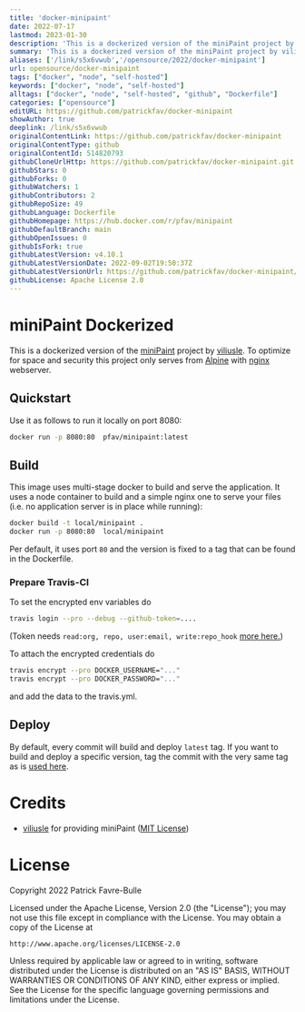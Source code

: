```yaml
---
title: 'docker-minipaint'
date: 2022-07-17
lastmod: 2023-01-30
description: 'This is a dockerized version of the miniPaint project by viliusle, a web/node based paint tool to self host.'
summary: 'This is a dockerized version of the miniPaint project by viliusle, a web/node based paint tool to self host.'
aliases: ['/link/s5x6vwub','/opensource/2022/docker-minipaint']
url: opensource/docker-minipaint
tags: ["docker", "node", "self-hosted"]
keywords: ["docker", "node", "self-hosted"]
alltags: ["docker", "node", "self-hosted", "github", "Dockerfile"]
categories: ["opensource"]
editURL: https://github.com/patrickfav/docker-minipaint
showAuthor: true
deeplink: /link/s5x6vwub
originalContentLink: https://github.com/patrickfav/docker-minipaint
originalContentType: github
originalContentId: 514820793
githubCloneUrlHttp: https://github.com/patrickfav/docker-minipaint.git
githubStars: 0
githubForks: 0
githubWatchers: 1
githubContributors: 2
githubRepoSize: 49
githubLanguage: Dockerfile
githubHomepage: https://hub.docker.com/r/pfav/minipaint
githubDefaultBranch: main
githubOpenIssues: 0
githubIsFork: true
githubLatestVersion: v4.10.1
githubLatestVersionDate: 2022-09-02T19:50:37Z
githubLatestVersionUrl: https://github.com/patrickfav/docker-minipaint/releases/tag/v4.10.1
githubLicense: Apache License 2.0
---
```

# miniPaint Dockerized



This is a dockerized version of the [miniPaint](https://github.com/viliusle/miniPaint) project by [viliusle](https://github.com/viliusle). To optimize for space and security this project only serves from [Alpine](https://www.alpinelinux.org/) with [nginx](https://www.nginx.com/) webserver.

## Quickstart

Use it as follows to run it locally on port 8080:

```bash
docker run -p 8080:80  pfav/minipaint:latest   
```

## Build

This image uses multi-stage docker to build and serve the application. It uses a node container to build and a simple nginx one to serve your files (i.e. no application server is in place while running):

```bash
docker build -t local/minipaint .
docker run -p 8080:80  local/minipaint
```

Per default, it uses port `80` and the version is fixed to a tag that can be found in the Dockerfile.

### Prepare Travis-CI

To set the encrypted env variables do

```bash
travis login --pro --debug --github-token=....
```
(Token needs `read:org, repo, user:email, write:repo_hook` [more here.](https://docs.travis-ci.com/user/github-oauth-scopes/#travis-ci-for-private-projects))


To attach the encrypted credentials do

```bash
travis encrypt --pro DOCKER_USERNAME="..."
travis encrypt --pro DOCKER_PASSWORD="..."
```
and add the data to the travis.yml.

## Deploy

By default, every commit will build and deploy `latest` tag. If you want to build and deploy a specific version, tag the
commit with the very same tag as is [used here](https://github.com/viliusle/miniPaint/releases).

# Credits

* [viliusle](https://github.com/viliusle) for providing miniPaint ([MIT License](https://github.com/viliusle/miniPaint/blob/master/MIT-LICENSE.txt))

# License

Copyright 2022 Patrick Favre-Bulle

Licensed under the Apache License, Version 2.0 (the "License"); you may not use this file except in compliance with the License. You may obtain a copy of the License at

```
http://www.apache.org/licenses/LICENSE-2.0
```

Unless required by applicable law or agreed to in writing, software distributed under the License is distributed on an "AS IS" BASIS, WITHOUT WARRANTIES OR CONDITIONS OF ANY KIND, either express or implied. See the License for the specific language governing permissions and limitations under the License.
